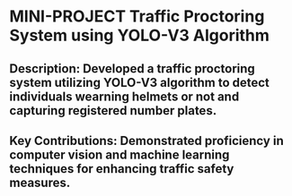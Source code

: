 # MINI-PROJECT Traffic Proctoring System using YOLO-V3 Algorithm
## Description: Developed a traffic proctoring system utilizing YOLO-V3 algorithm to detect individuals wearning helmets or not and capturing registered number plates.
## Key Contributions: Demonstrated proficiency in computer vision and machine learning techniques for enhancing traffic safety measures.
